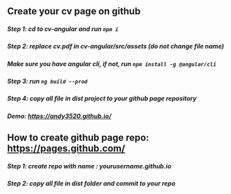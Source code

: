 ## Create your cv page on github

##### Step 1: cd to cv-angular and run `npm i`

##### Step 2: replace cv.pdf in cv-angular/src/assets (do not change file name)

##### Make sure you have angular cli, if not, run `npm install -g @angular/cli`

##### Step 3: run `ng build --prod`

##### Step 4: copy all file in dist project to your github page repository

##### Demo: https://andy3520.github.io/

## How to create github page repo: https://pages.github.com/

##### Step 1: create repo with name : yourusername.github.io

##### Step 2: copy all file in dist folder and commit to your repo
